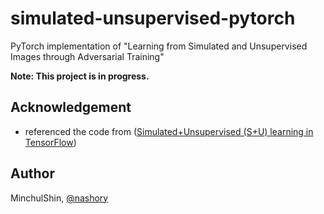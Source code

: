 # simulated-unsupervised-pytorch
PyTorch implementation of "Learning from Simulated and Unsupervised Images through Adversarial Training"

__Note: This project is in progress.__



## Acknowledgement
+ referenced the code from ([Simulated+Unsupervised (S+U) learning in TensorFlow](https://github.com/carpedm20/simulated-unsupervised-tensorflow))  


## Author
MinchulShin, [@nashory](https://github.com/nashory)  
